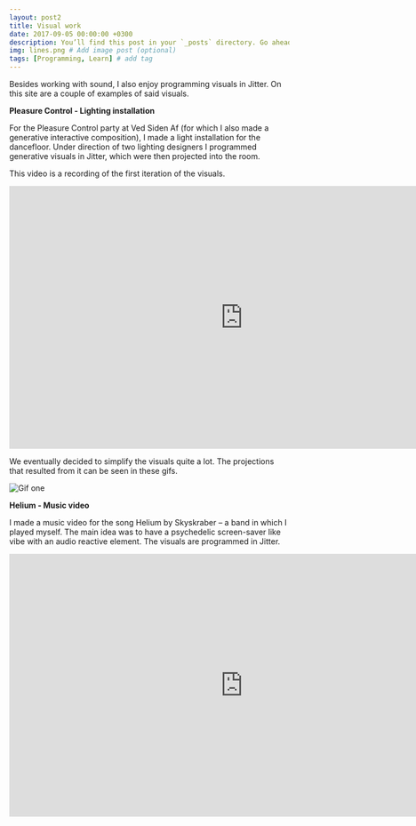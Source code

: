 ```yaml
---
layout: post2
title: Visual work
date: 2017-09-05 00:00:00 +0300
description: You’ll find this post in your `_posts` directory. Go ahead and edit it and re-build the site to see your changes. # Add post description (optional)
img: lines.png # Add image post (optional)
tags: [Programming, Learn] # add tag
---
```


Besides working with sound, I also enjoy programming visuals in Jitter. On this site are a couple of examples of said visuals.

<strong>Pleasure Control - Lighting installation</strong>

For the Pleasure Control party at Ved Siden Af (for which I also made a generative interactive composition), I made a light installation for the dancefloor. Under direction of two lighting designers I programmed generative visuals in Jitter, which were then projected into the room.

This video is a recording of the first iteration of the visuals.

<iframe width="840" height="472.5" src="https://www.youtube.com/embed/q0u8xzDTWeY" frameborder="0" allowfullscreen></iframe>

We eventually decided to simplify the visuals quite a lot. The projections that resulted from it can be seen in these gifs.

![Gif one](https://imgur.com/a/Kgv0oKX)

<strong>Helium - Music video</strong>


I made a music video for the song Helium by Skyskraber – a band in which I played myself. The main idea was to have a psychedelic screen-saver like vibe with an audio reactive element. The visuals are programmed in Jitter.

<iframe width="840" height="472.5" src="https://www.youtube.com/embed/jz2uzbO_Xp4" frameborder="0" allowfullscreen></iframe>
